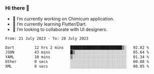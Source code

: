 ### Hi there 👋

<!--
**devcat37/devcat37** is a ✨ _special_ ✨ repository because its `README.md` (this file) appears on your GitHub profile.-->


- 🔭 I’m currently working on Chimicum application.
- 🌱 I’m currently learning Flutter/Dart.
- 👯 I’m looking to collaborate with UI designers.
<!-- - 🤔 I’m looking for help with ... -->

<!--START_SECTION:waka-->

```txt
From: 21 July 2023 - To: 28 July 2023

Dart         12 hrs 2 mins   ███████████████████████▒░   92.82 %
JSON         43 mins         █▒░░░░░░░░░░░░░░░░░░░░░░░   05.64 %
YAML         10 mins         ▒░░░░░░░░░░░░░░░░░░░░░░░░   01.34 %
Other        0 secs          ░░░░░░░░░░░░░░░░░░░░░░░░░   00.08 %
XML          0 secs          ░░░░░░░░░░░░░░░░░░░░░░░░░   00.05 %
```

<!--END_SECTION:waka-->
